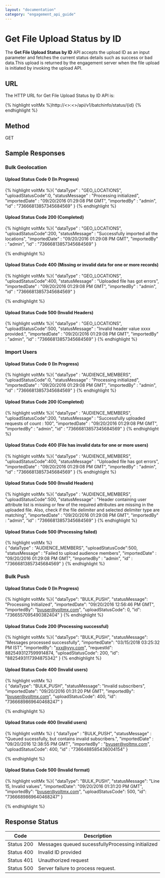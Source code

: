 ```yaml
---
layout: "documentation"
category: "engagement_api_guide"
---
```


# Get File Upload Status by ID

The **Get File Upload Status by ID** API accepts the upload ID as an input parameter and fetches the current status details such as success or bad data.This upload is returned by the engagement server when the file upload is initiated by invoking the upload API.

## URL

The HTTP URL for Get File Upload Status by ID API is:

{% highlight voltMx %}http://<<host>>:<<port>>/api/v1/batchinfo/status/{id}
{% endhighlight %}

## Method

GET

## Sample Responses

### Bulk Geolocation

#### Upload Status Code 0 (In Progress)

{% highlight voltMx %}{ "dataType" : "GEO_LOCATIONS",
"uploadStatusCode":0,
"statusMessage" : "Processing initialized",
"importedDate" : "09/20/2016 01:29:08 PM GMT",
"importedBy" : "admin",
"id" : "73666813857345684569"
}
{% endhighlight %}

#### Upload Status Code 200 (Completed)

{% highlight voltMx %}{ "dataType" : "GEO_LOCATIONS",
"uploadStatusCode":200,
"statusMessage" : "Successfully imported all the locations",
"importedDate" : "09/20/2016 01:29:08 PM GMT",
"importedBy" : "admin",
"id" : "73666813857345684569"
}

{% endhighlight %}

#### Upload Status Code 400 (Missing or invalid data for one or more records)

{% highlight voltMx %}{ "dataType" : "GEO_LOCATIONS",
"uploadStatusCode":400,
"statusMessage" : "Uploaded file has got errors",
"importedDate" : "09/20/2016 01:29:08 PM GMT",
"importedBy" : "admin",
"id" : "73666813857345684569"
}

{% endhighlight %}

#### Upload Status Code 500 (Invalid Headers)

{% highlight voltMx %}{ "dataType" : "GEO_LOCATIONS",
"uploadStatusCode":500,
"statusMessage" : "Invalid header value xxxx provided.",
"importedDate" : "09/20/2016 01:29:08 PM GMT",
"importedBy" : "admin",
"id" : "73666813857345684569"
}
{% endhighlight %}

### Import Users

#### Upload Status Code 0 (In Progress)

{% highlight voltMx %}{ "dataType" : "AUDIENCE_MEMBERS",
"uploadStatusCode":0,
"statusMessage" : "Processing initialized",
"importedDate" : "09/20/2016 01:29:08 PM GMT",
"importedBy" : "admin",
"id" : "73666813857345684569"
}
{% endhighlight %}

#### Upload Status Code 200 (Completed)

{% highlight voltMx %}{ "dataType" : "AUDIENCE_MEMBERS",
"uploadStatusCode":200,
"statusMessage" : "Successfully uploaded requests of count : 100",
"importedDate" : "09/20/2016 01:29:08 PM GMT",
"importedBy" : "admin",
"id" : "73666813857345684569"
}
{% endhighlight %}

#### Upload Status Code 400 (File has invalid data for one or more users)

{% highlight voltMx %}{ "dataType" : "AUDIENCE_MEMBERS",
"uploadStatusCode":400,
"statusMessage" : "Uploaded file has got errors",
"importedDate" : "09/20/2016 01:29:08 PM GMT",
"importedBy" : "admin",
"id" : "73666813857345684569"
}
{% endhighlight %}

#### Upload Status Code 500 (Invalid Headers)

{% highlight voltMx %}{ "dataType" : "AUDIENCE_MEMBERS",
"uploadStatusCode":500,
"statusMessage" : "Header containing user attribute list is missing or few of the required attributes are missing in the uploaded file. Also, check if the file delimiter and selected delimiter type are matching",
"importedDate" : "09/20/2016 01:29:08 PM GMT",
"importedBy" : "admin",
"id" : "73666813857345684569"
}
{% endhighlight %}

#### Upload Status Code 500 (Processing failed)

{% highlight voltMx %}  
 { "dataType" : "AUDIENCE_MEMBERS",
"uploadStatusCode":500,
"statusMessage" : "Failed to upload audience members",
"importedDate" : "09/20/2016 01:29:08 PM GMT",
"importedBy" : "admin",
"id" : "73666813857345684569"
}
{% endhighlight %}

### Bulk Push

#### Upload Status Code 0 (In Progress)

{% highlight voltMx %}{
"dataType": "BULK_PUSH",
"statusMessage": "Processing Initialized",
"importedDate": "09/20/2016 12:56:46 PM GMT",
"importedBy": "bvuser@voltmx.com",
"uploadStatusCode": 0,
"id": "7366557095490382404"
}
{% endhighlight %}

#### Upload Status Code 200 (Processing successful)

{% highlight voltMx %}{
"dataType": "BULK_PUSH",
"statusMessage": "Messages processed successfully",
"importedDate": "03/15/2018 03:25:32 PM IST",
"importedBy": "xxx@yyy.com",
"requestId": 8825493127599914874,
"uploadStatusCode": 200,
"id": "8825493117394875342"
}
{% endhighlight %}

#### Upload Status Code 400 (Invalid users)

{% highlight voltMx %}  
 {
"dataType": "BULK_PUSH",
"statusMessage": "Invalid subscribers",
"importedDate": "09/20/2016 01:31:20 PM GMT",
"importedBy": "bvuser@voltmx.com",
"uploadStatusCode": 400,
"id": "7366689869640468247"
}

{% endhighlight %}

#### Upload Status code 400 (Invalid users)

{% highlight voltMx %}
{
"dataType" : "BULK_PUSH",
"statusMessage" : "Queued sucessfully, but contains invalid subscribers.",
"importedDate" : "09/20/2016 12:38:55 PM GMT",
"importedBy" : "bvuser@voltmx.com",
"uploadStatusCode": 400,
"id" : "7366488585436004154"
}

{% endhighlight %}

#### Upload Status Code 500 (Invalid format)

{% highlight voltMx %}{
"dataType": "BULK_PUSH",
"statusMessage": "Line 15, Invalid values",
"importedDate": "09/20/2016 01:31:20 PM GMT",
"importedBy": "bvuser@voltmx.com",
"uploadStatusCode": 500,
"id": "7366689869640468247"
}

{% endhighlight %}

## Response Status

| Code       | Description                                       |
| ---------- | ------------------------------------------------- |
| Status 200 | Messages queued sucessfullyProcessing initialized |
| Status 400 | Invalid ID provided                               |
| Status 401 | Unauthorized request                              |
| Status 500 | Server failure to process request.                |
